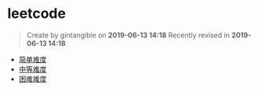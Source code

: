 # leetcode

> Create by gintangible on **2019-06-13 14:18** 
> Recently revised in **2019-06-13 14:18**

* [简单难度](./easy/README.md)
* [中等难度](./medium/README.md)
* [困难难度](./hard/README.md)